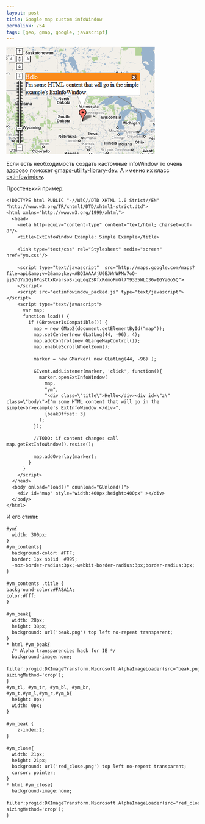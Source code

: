 ```yaml
---
layout: post
title: Google map custom infoWindow
permalink: /54
tags: [geo, gmap, google, javascript]
---
```


![screenshot](/images/wp/gmap_custom_infowindow.png)

Если есть необходимость создать кастомные infoWindow то очень здорово поможет [gmaps-utility-library-dev](http://code.google.com/p/gmaps-utility-library-dev/). А именно их класс [extinfowindow](http://gmaps-utility-library-dev.googlecode.com/svn/tags/extinfowindow/1.2/examples/).

Простенький пример:

    <!DOCTYPE html PUBLIC "-//W3C//DTD XHTML 1.0 Strict//EN"
    "http://www.w3.org/TR/xhtml1/DTD/xhtml1-strict.dtd">
    <html xmlns="http://www.w3.org/1999/xhtml">
      <head>
        <meta http-equiv="content-type" content="text/html; charset=utf-8"/>
        <title>ExtInfoWindow Example: Simple Example</title>

        <link type="text/css" rel="Stylesheet" media="screen" href="ym.css"/>

        <script type="text/javascript"  src="http://maps.google.com/maps?file=api&amp;v=2&amp;key=ABQIAAAAjU0EJWnWPMv7oQ-jjS7dYxQGj0PqsCtxKvarsoS-iqLdqZSKfxRdmoPmGl7Y9335WLC36wIGYa6o5Q">
        </script>
        <script src="extinfowindow_packed.js" type="text/javascript"></script>
        <script type="text/javascript">
          var map;
          function load() {
            if (GBrowserIsCompatible()) {
              map = new GMap2(document.getElementById("map"));
              map.setCenter(new GLatLng(44, -96), 4);
              map.addControl(new GLargeMapControl());
              map.enableScrollWheelZoom();

              marker = new GMarker( new GLatLng(44, -96) );

              GEvent.addListener(marker, 'click', function(){
                marker.openExtInfoWindow(
                  map,
                  "ym",
                  "<div class=\"title\">Hello</div><div id=\"z\" class=\"body\">I'm some HTML content that will go in the simple<br>example's ExtInfoWindow.</div>",
                  {beakOffset: 3}
                );
              });

              //TODO: if content changes call map.getExtInfoWindow().resize();

              map.addOverlay(marker);
            }
          }
        </script>
      </head>
      <body onload="load()" onunload="GUnload()">
        <div id="map" style="width:400px;height:400px" ></div>
      </body>
    </html>

И его стили:

    #ym{
      width: 300px;
    }
    #ym_contents{
      background-color: #FFF;
      border: 1px solid  #999;
      -moz-border-radius:3px;-webkit-border-radius:3px;border-radius:3px;
    }

    #ym_contents .title {
    background-color:#FA8A1A;
    color:#fff;
    }

    #ym_beak{
      width: 28px;
      height: 38px;
      background: url('beak.png') top left no-repeat transparent;
    }
    * html #ym_beak{
      /* Alpha transparencies hack for IE */
      background-image:none;
      filter:progid:DXImageTransform.Microsoft.AlphaImageLoader(src='beak.png', sizingMethod='crop');
    }
    #ym_tl, #ym_tr, #ym_bl, #ym_br,
    #ym_t,#ym_l,#ym_r,#ym_b{
      height: 0px;
      width: 0px;
    }

    #ym_beak {
        z-index:2;
    }

    #ym_close{
      width: 21px;
      height: 21px;
      background: url('red_close.png') top left no-repeat transparent;
      cursor: pointer;
    }
    * html #ym_close{
      background-image:none;
      filter:progid:DXImageTransform.Microsoft.AlphaImageLoader(src='red_close.png', sizingMethod='crop');
    }
